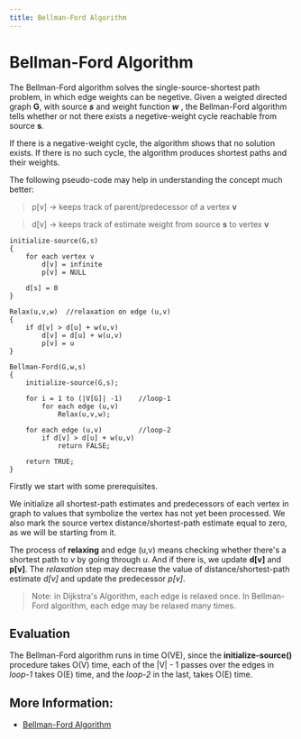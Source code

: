 ```yaml
---
title: Bellman-Ford Algorithm
---
```

# Bellman-Ford Algorithm

The Bellman-Ford algorithm solves the single-source-shortest path problem, in which edge weights can be negetive.
Given a weigted directed graph **G**, with source **_s_** and weight function **_w_** , the Bellman-Ford algorithm tells
whether or not there exists a negetive-weight cycle reachable from source **s**.

If there is a negative-weight cycle, the algorithm shows that no solution exists. If there is no such cycle, the algorithm
produces shortest paths and their weights.

The following pseudo-code may help in understanding the concept much better:

> p[v] -> keeps track of parent/predecessor of a vertex **v**

> d[v] -> keeps track of estimate weight from source **s** to vertex **v**

```
initialize-source(G,s)
{
	for each vertex v
		d[v] = infinite
		p[v] = NULL
	
	d[s] = 0
}

Relax(u,v,w)  //relaxation on edge (u,v)
{
	if d[v] > d[u] + w(u,v)
		d[v] = d[u] + w(u,v)
		p[v] = u
}

Bellman-Ford(G,w,s)
{
	initialize-source(G,s);

	for i = 1 to (|V[G]| -1)    //loop-1
		for each edge (u,v)
			Relax(u,v,w);

	for each edge (u,v)         //loop-2
		if d[v] > d[u] + w(u,v)
			return FALSE;

	return TRUE;
}
```

Firstly we start with some prerequisites.

We initialize all shortest-path estimates and predecessors of each vertex in graph to values that symbolize the vertex has 
not yet been processed. We also mark the source vertex distance/shortest-path estimate equal to zero, as we will be starting from it.

The process of **relaxing** and edge (u,v) means checking whether there's a shortest path to _v_ by going through _u_. And 
if there is, we update **d[v]** and **p[v]**. The _relaxation_ step may decrease the value of distance/shortest-path estimate 
_d[v]_ and update the predecessor _p[v]_.

>Note: in Dijkstra's Algorithm, each edge is relaxed once. In Bellman-Ford algorithm, each edge may be relaxed many times.

## Evaluation
The Bellman-Ford algorithm runs in time O(VE), since the **initialize-source()** procedure takes O(V) time, 
each of the |V| - 1 passes over the edges in _loop-1_ takes O(E) time, and the _loop-2_ in the last, takes O(E) time.

## More Information:
- [Bellman-Ford Algorithm](https://www.geeksforgeeks.org/bellman-ford-algorithm-dp-23/)

